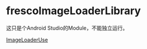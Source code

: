 # frescoImageLoaderLibrary
这只是个Android Studio的Module，不能独立运行。

[ImageLoaderUse](https://github.com/niyueming/ImageLoaderUse.git)